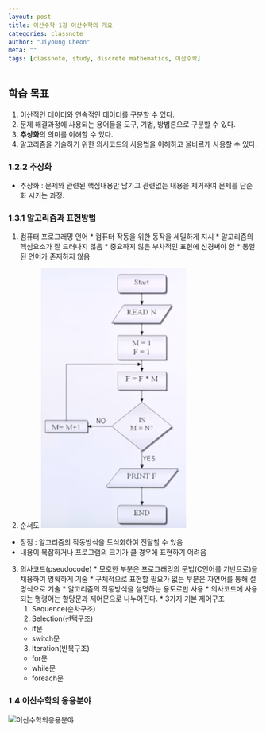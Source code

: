 ```yaml
---
layout: post
title: 이산수학 1강 이산수학의 개요
categories: classnote
author: "Jiyoung Cheon"
meta: ""
tags: [classnote, study, discrete mathematics, 이산수학]
---
```


## 학습 목표

1. 이산적인 데이터와 연속적인 데이터를 구분할 수 있다.
2. 문제 해결과정에 사용되는 용어들을 도구, 기법, 방법론으로 구분할 수 있다.
3. **추상화**의 의미를 이해할 수 있다.
4. 알고리즘을 기술하기 위한 의사코드의 사용법을 이해하고 올바르게 사용할 수 있다.


### 1.2.2 추상화

* 추상화 : 문제와 관련된 핵심내용만 남기고 관련없는 내용을 제거하여 문제를 단순화 시키는 과정.

### 1.3.1 알고리즘과 표현방법

  1. 컴퓨터 프로그래밍 언어
    * 컴퓨터 작동을 위한 동작을 세밀하게 지시
    * 알고리즘의 핵심요소가 잘 드러나지 않음
    * 중요하지 않은 부차적인 표현에 신경써야 함
    * 통일된 언어가 존재하지 않음

  2. 순서도
![Flowchart](assets/images/flowchart.png)
   * 장점 : 알고리즘의 작동방식을 도식화하여 전달할 수 있음
   * 내용이 복잡하거나 프로그램의 크기가 클 경우에 표현하기 어려움

  3. 의사코드(pseudocode)
    * 모호한 부분은 프로그래밍의 문법(C언어를 기반으로)을 채용하여 명확하게 기술
    * 구체적으로 표현할 필요가 없는 부분은 자연어를 통해 설명식으로 기술
    * 알고리즘의 작동방식을 설명하는 용도로만 사용
    * 의사코드에 사용되는 명령어는 할당문과 제어문으로 나누어진다.
    * 3가지 기본 제어구조
      1. Sequence(순차구조)
      2. Selection(선택구조)
        * if문
        * switch문
      3. Iteration(반복구조)
        * for문
        * while문
        * foreach문

### 1.4 이산수학의 응용분야

![이산수학의응용분야](assets/images/이산수학의응용분야.png)
